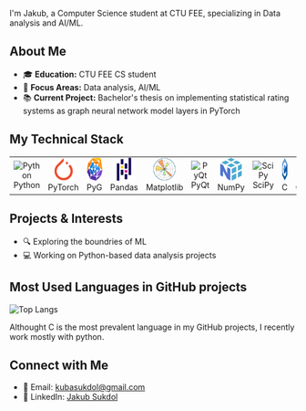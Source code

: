 
I'm Jakub, a Computer Science student at CTU FEE, specializing in Data analysis and AI/ML.

## About Me
- 🎓 **Education:** CTU FEE CS student
- 🧠 **Focus Areas:** Data analysis, AI/ML
- 📚 **Current Project:** Bachelor's thesis on implementing statistical rating systems as graph neural network model layers in PyTorch

## My Technical Stack

<table>
  <tr>
    <td align="center">
      <img src="https://camo.githubusercontent.com/52ec9548f75773e7841dd77f89a654e8a0bc2cce02da2eb43f84240f50351512/68747470733a2f2f74656368737461636b2d67656e657261746f722e76657263656c2e6170702f707974686f6e2d69636f6e2e737667" alt="Python" width="40" height="40"/><br>Python
    </td>
    <td align="center">
      <img src="https://raw.githubusercontent.com/devicons/devicon/master/icons/pytorch/pytorch-original.svg" alt="PyTorch" width="40" height="40"/><br>PyTorch
    </td>
     <td align="center">
      <img src="https://raw.githubusercontent.com/pyg-team/pyg_sphinx_theme/master/pyg_sphinx_theme/static/img/pyg_logo.png" alt="pyg" width="40" height="40"/><br>PyG
    </td>
    <td align="center">
      <img src="https://raw.githubusercontent.com/devicons/devicon/master/icons/pandas/pandas-original.svg" alt="Pandas" width="40" height="40"/><br>Pandas
    </td>
    <td align="center">
      <img src="https://raw.githubusercontent.com/devicons/devicon/master/icons/matplotlib/matplotlib-original.svg" alt="Matplotlib" width="40" height="40"/><br>Matplotlib
    </td>
    <td align="center">
      <img src="https://doc.qt.io/qtforpython-6/_static/qtforpython.png" alt="PyQt" width="40" height="40"/><br>PyQt
    </td>
    <td align="center">
      <img src="https://raw.githubusercontent.com/devicons/devicon/master/icons/numpy/numpy-original.svg" alt="NumPy" width="40" height="40"/><br>NumPy
    </td>
    <td align="center">
      <img src="https://scipy.org/images/logo.svg" alt="SciPy" width="40" height="40"/><br>SciPy
    </td>
    <td align="center">
      <img src="https://raw.githubusercontent.com/devicons/devicon/master/icons/c/c-original.svg" alt="C" width="40" height="40"/><br>C
    </td>
    <td align="center">
      <img src="https://raw.githubusercontent.com/devicons/devicon/master/icons/cplusplus/cplusplus-original.svg" alt="C++" width="40" height="40"/><br>C++
    </td>
  </tr>
</table>


## Projects & Interests
- 🔍 Exploring the boundries of ML
- 💻 Working on Python-based data analysis projects

## Most Used Languages in GitHub projects
![Top Langs](https://github-readme-stats.vercel.app/api/top-langs/?username=kubosis&layout=compact&theme=highcontrast)

Althought C is the most prevalent language in my GitHub projects, I recently work mostly with python.

## Connect with Me
- 📧 Email: [kubasukdol@gmail.com](mailto:email@example.com)
- 💼 LinkedIn: [Jakub Sukdol](https://www.linkedin.com/in/jakub-sukdol-02b236233/)
